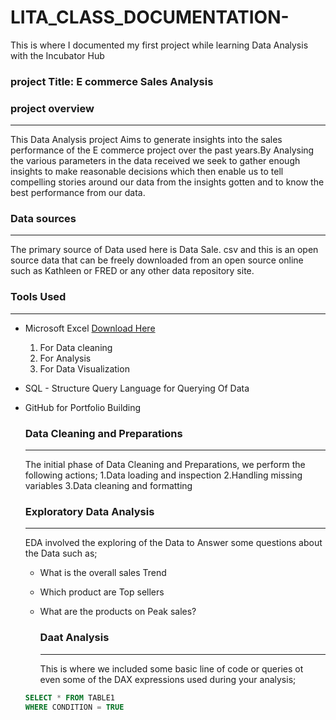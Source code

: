 # LITA_CLASS_DOCUMENTATION-
This  is where I documented my first project while learning Data Analysis with the Incubator Hub 

### project Title: E commerce Sales Analysis 

### project overview 
---
This Data Analysis project Aims to generate insights into the sales performance of the E commerce project over the past years.By Analysing the various parameters in the data received we seek to gather enough insights to make reasonable decisions which then enable us to tell compelling stories around our data from the insights gotten and to know the best performance from our data.

### Data sources
---
The primary source of Data used here is Data Sale. csv and this is an open source data that can be freely downloaded from an open source online such as Kathleen or FRED or any other data repository site.

### Tools Used
---
- Microsoft Excel [Download Here](https://www.microsoft.com)
   1. For Data cleaning
   2. For Analysis
   3. For Data Visualization
    
- SQL - Structure Query Language for Querying Of Data 
- GitHub for Portfolio Building

  ### Data Cleaning and Preparations
  ---
  The initial phase of Data Cleaning and Preparations, we perform the following actions;
  1.Data loading and inspection
  2.Handling missing variables
  3.Data cleaning and formatting

   ### Exploratory Data Analysis
  ---
   EDA involved the exploring of the Data to Answer some questions about the Data such as;
   - What is the overall sales Trend
   - Which product are Top sellers
   - What are the products on Peak sales?
 
     ### Daat Analysis
     ---
     This is where we included some basic line of code or queries ot even some of the DAX expressions used during your analysis;

   ```SQL
   SELECT * FROM TABLE1
   WHERE CONDITION = TRUE
   ``` 

